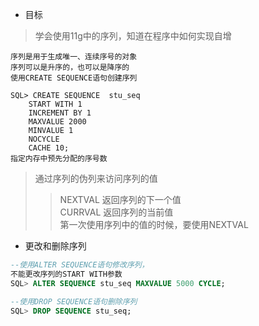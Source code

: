 - 目标
>学会使用11g中的序列，知道在程序中如何实现自增

>
    序列是用于生成唯一、连续序号的对象
    序列可以是升序的，也可以是降序的
    使用CREATE SEQUENCE语句创建序列

>
    SQL> CREATE SEQUENCE  stu_seq
    	START WITH 1
    	INCREMENT BY 1
    	MAXVALUE 2000
    	MINVALUE 1
    	NOCYCLE
    	CACHE 10;
    指定内存中预先分配的序号数
    
>通过序列的伪列来访问序列的值
>>NEXTVAL 返回序列的下一个值  
CURRVAL 返回序列的当前值  
第一次使用序列中的值的时候，要使用NEXTVAL 
- 更改和删除序列
```SQL
--使用ALTER SEQUENCE语句修改序列，
不能更改序列的START WITH参数
SQL> ALTER SEQUENCE stu_seq MAXVALUE 5000 CYCLE;

--使用DROP SEQUENCE语句删除序列
SQL> DROP SEQUENCE stu_seq;
```


